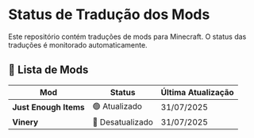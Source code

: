 # Status de Tradução dos Mods

Este repositório contém traduções de mods para Minecraft. O status das traduções é monitorado automaticamente.

## 📜 Lista de Mods

| Mod              | Status        | Última Atualização |
|------------------|---------------|--------------------|
| **Just Enough Items** | 🟢 Atualizado | 31/07/2025 |
| **Vinery** | 🔴 Desatualizado | 31/07/2025 |